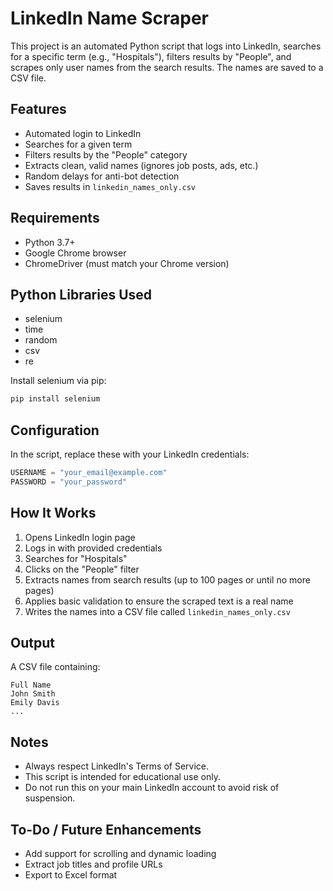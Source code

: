 # LinkedIn Name Scraper

This project is an automated Python script that logs into LinkedIn, searches for a specific term (e.g., "Hospitals"), filters results by "People", and scrapes only user names from the search results. The names are saved to a CSV file.

## Features
- Automated login to LinkedIn
- Searches for a given term
- Filters results by the "People" category
- Extracts clean, valid names (ignores job posts, ads, etc.)
- Random delays for anti-bot detection
- Saves results in `linkedin_names_only.csv`

## Requirements
- Python 3.7+
- Google Chrome browser
- ChromeDriver (must match your Chrome version)

## Python Libraries Used
- selenium
- time
- random
- csv
- re

Install selenium via pip:
```bash
pip install selenium
```

## Configuration
In the script, replace these with your LinkedIn credentials:
```python
USERNAME = "your_email@example.com"
PASSWORD = "your_password"
```

## How It Works
1. Opens LinkedIn login page
2. Logs in with provided credentials
3. Searches for "Hospitals"
4. Clicks on the "People" filter
5. Extracts names from search results (up to 100 pages or until no more pages)
6. Applies basic validation to ensure the scraped text is a real name
7. Writes the names into a CSV file called `linkedin_names_only.csv`

## Output
A CSV file containing:
```
Full Name
John Smith
Emily Davis
...
```

## Notes
- Always respect LinkedIn's Terms of Service.
- This script is intended for educational use only.
- Do not run this on your main LinkedIn account to avoid risk of suspension.

## To-Do / Future Enhancements
- Add support for scrolling and dynamic loading
- Extract job titles and profile URLs
- Export to Excel format
